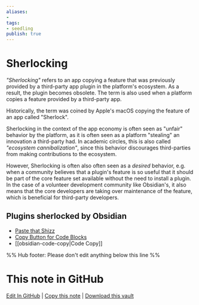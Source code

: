 ```yaml
---
aliases: 
- 
tags:
- seedling
publish: true
---
```


# Sherlocking

*"Sherlocking"* refers to an app copying a feature that was previously provided by a third-party app plugin in the platform's ecosystem. As a result, the plugin becomes obsolete. The term is also used when a platform copies a feature provided by a third-party app.

Historically, the term was coined by Apple's macOS copying the feature of an app called "Sherlock". 

Sherlocking in the context of the app economy is often seen as "unfair" behavior by the platform, as it is often seen as a platform "stealing" an innovation a third-party had. In academic circles, this is also called *"ecosystem cannibalization"*, since this behavior discourages third-parties from making contributions to the ecosystem.

However, Sherlocking is often also often seen as a *desired* behavior, e.g. when a community believes that a plugin's feature is so useful that it should be part of the core feature set available without the need to install a plugin. In the case of a volunteer development community like Obsidian's, it also means that the core developers are taking over maintenance of the feature, which is beneficial for third-party developers. 

## Plugins sherlocked by Obsidian
- [Paste that Shizz](https://github.com/shabegom/paste-that-shizz)
- [Copy Button for Code Blocks](https://github.com/jdbrice/obsidian-code-block-copy)
- [[obsidian-code-copy|Code Copy]]

%% Hub footer: Please don't edit anything below this line %%

# This note in GitHub

<span class="git-footer">[Edit In GitHub](https://github.dev/obsidian-community/obsidian-hub/blob/main/05%20-%20Concepts/Sherlocking.md "git-hub-edit-note") | [Copy this note](https://raw.githubusercontent.com/obsidian-community/obsidian-hub/main/05%20-%20Concepts/Sherlocking.md "git-hub-copy-note") | [Download this vault](https://github.com/obsidian-community/obsidian-hub/archive/refs/heads/main.zip "git-hub-download-vault") </span>
